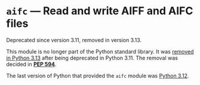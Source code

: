 `aifc` — Read and write AIFF and AIFC files
===========================================

Deprecated since version 3.11, removed in version 3.13.

This module is no longer part of the Python standard library.
It was [removed in Python 3.13](../whatsnew/3.13.html#whatsnew313-pep594) after
being deprecated in Python 3.11. The removal was decided in [**PEP 594**](https://peps.python.org/pep-0594/).

The last version of Python that provided the `aifc` module was
[Python 3.12](https://docs.python.org/3.12/library/aifc.html).